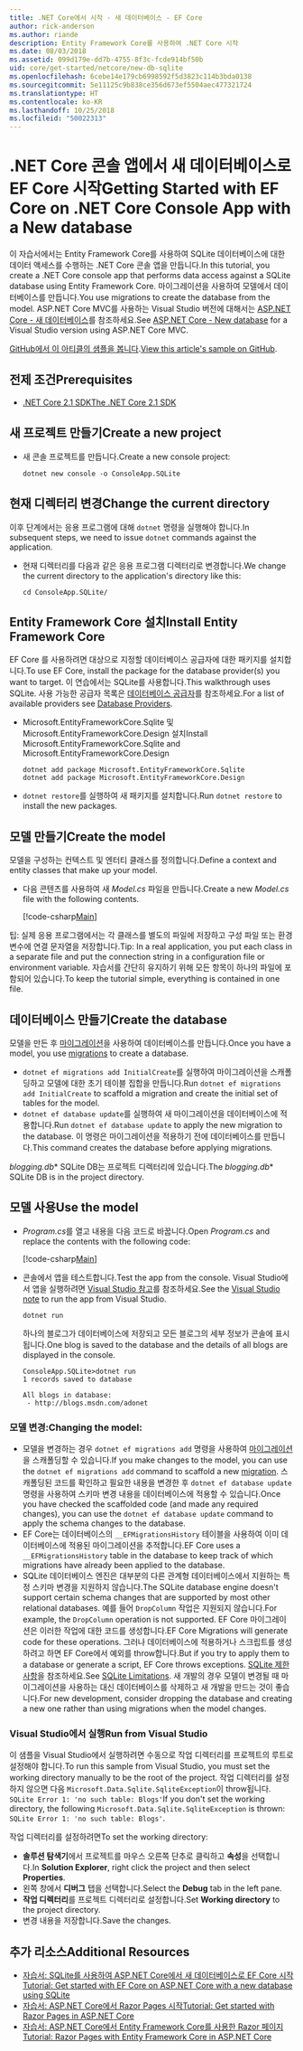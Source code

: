 ```yaml
---
title: .NET Core에서 시작 - 새 데이터베이스 - EF Core
author: rick-anderson
ms.author: riande
description: Entity Framework Core를 사용하여 .NET Core 시작
ms.date: 08/03/2018
ms.assetid: 099d179e-dd7b-4755-8f3c-fcde914bf50b
uid: core/get-started/netcore/new-db-sqlite
ms.openlocfilehash: 6cebe14e179cb6998592f5d3823c114b3bda0138
ms.sourcegitcommit: 5e11125c9b838ce356d673ef5504aec477321724
ms.translationtype: HT
ms.contentlocale: ko-KR
ms.lasthandoff: 10/25/2018
ms.locfileid: "50022313"
---
```

# <a name="getting-started-with-ef-core-on-net-core-console-app-with-a-new-database"></a><span data-ttu-id="7f1bb-103">.NET Core 콘솔 앱에서 새 데이터베이스로 EF Core 시작</span><span class="sxs-lookup"><span data-stu-id="7f1bb-103">Getting Started with EF Core on .NET Core Console App with a New database</span></span>

<span data-ttu-id="7f1bb-104">이 자습서에서는 Entity Framework Core를 사용하여 SQLite 데이터베이스에 대한 데이터 액세스를 수행하는 .NET Core 콘솔 앱을 만듭니다.</span><span class="sxs-lookup"><span data-stu-id="7f1bb-104">In this tutorial, you create a .NET Core console app that performs data access against a SQLite database using Entity Framework Core.</span></span> <span data-ttu-id="7f1bb-105">마이그레이션을 사용하여 모델에서 데이터베이스를 만듭니다.</span><span class="sxs-lookup"><span data-stu-id="7f1bb-105">You use migrations to create the database from the model.</span></span> <span data-ttu-id="7f1bb-106">ASP.NET Core MVC를 사용하는 Visual Studio 버전에 대해서는 [ASP.NET Core - 새 데이터베이스](xref:core/get-started/aspnetcore/new-db)를 참조하세요.</span><span class="sxs-lookup"><span data-stu-id="7f1bb-106">See [ASP.NET Core - New database](xref:core/get-started/aspnetcore/new-db) for a Visual Studio version using ASP.NET Core MVC.</span></span>

<span data-ttu-id="7f1bb-107">[GitHub에서 이 아티클의 샘플을 봅니다](https://github.com/aspnet/EntityFramework.Docs/tree/master/samples/core/GetStarted/NetCore/ConsoleApp.SQLite).</span><span class="sxs-lookup"><span data-stu-id="7f1bb-107">[View this article's sample on GitHub](https://github.com/aspnet/EntityFramework.Docs/tree/master/samples/core/GetStarted/NetCore/ConsoleApp.SQLite).</span></span>

## <a name="prerequisites"></a><span data-ttu-id="7f1bb-108">전제 조건</span><span class="sxs-lookup"><span data-stu-id="7f1bb-108">Prerequisites</span></span>

* [<span data-ttu-id="7f1bb-109">.NET Core 2.1 SDK</span><span class="sxs-lookup"><span data-stu-id="7f1bb-109">The .NET Core 2.1 SDK</span></span>](https://www.microsoft.com/net/core)

## <a name="create-a-new-project"></a><span data-ttu-id="7f1bb-110">새 프로젝트 만들기</span><span class="sxs-lookup"><span data-stu-id="7f1bb-110">Create a new project</span></span>

* <span data-ttu-id="7f1bb-111">새 콘솔 프로젝트를 만듭니다.</span><span class="sxs-lookup"><span data-stu-id="7f1bb-111">Create a new console project:</span></span>

  ``` Console
  dotnet new console -o ConsoleApp.SQLite
  ```
## <a name="change-the-current-directory"></a><span data-ttu-id="7f1bb-112">현재 디렉터리 변경</span><span class="sxs-lookup"><span data-stu-id="7f1bb-112">Change the current directory</span></span>

<span data-ttu-id="7f1bb-113">이후 단계에서는 응용 프로그램에 대해 `dotnet` 명령을 실행해야 합니다.</span><span class="sxs-lookup"><span data-stu-id="7f1bb-113">In subsequent steps, we need to issue `dotnet` commands against the application.</span></span>

* <span data-ttu-id="7f1bb-114">현재 디렉터리를 다음과 같은 응용 프로그램 디렉터리로 변경합니다.</span><span class="sxs-lookup"><span data-stu-id="7f1bb-114">We change the current directory to the application's directory like this:</span></span>

  ``` Console
  cd ConsoleApp.SQLite/
  ```
## <a name="install-entity-framework-core"></a><span data-ttu-id="7f1bb-115">Entity Framework Core 설치</span><span class="sxs-lookup"><span data-stu-id="7f1bb-115">Install Entity Framework Core</span></span>

<span data-ttu-id="7f1bb-116">EF Core 를 사용하려면 대상으로 지정할 데이터베이스 공급자에 대한 패키지를 설치합니다.</span><span class="sxs-lookup"><span data-stu-id="7f1bb-116">To use EF Core, install the package for the database provider(s) you want to target.</span></span> <span data-ttu-id="7f1bb-117">이 연습에서는 SQLite를 사용합니다.</span><span class="sxs-lookup"><span data-stu-id="7f1bb-117">This walkthrough uses SQLite.</span></span> <span data-ttu-id="7f1bb-118">사용 가능한 공급자 목록은 [데이터베이스 공급자](../../providers/index.md)를 참조하세요.</span><span class="sxs-lookup"><span data-stu-id="7f1bb-118">For a list of available providers see [Database Providers](../../providers/index.md).</span></span>

* <span data-ttu-id="7f1bb-119">Microsoft.EntityFrameworkCore.Sqlite 및 Microsoft.EntityFrameworkCore.Design 설치</span><span class="sxs-lookup"><span data-stu-id="7f1bb-119">Install Microsoft.EntityFrameworkCore.Sqlite and Microsoft.EntityFrameworkCore.Design</span></span>

  ```Console
  dotnet add package Microsoft.EntityFrameworkCore.Sqlite
  dotnet add package Microsoft.EntityFrameworkCore.Design
  ```

* <span data-ttu-id="7f1bb-120">`dotnet restore`를 실행하여 새 패키지를 설치합니다.</span><span class="sxs-lookup"><span data-stu-id="7f1bb-120">Run `dotnet restore` to install the new packages.</span></span>

## <a name="create-the-model"></a><span data-ttu-id="7f1bb-121">모델 만들기</span><span class="sxs-lookup"><span data-stu-id="7f1bb-121">Create the model</span></span>

<span data-ttu-id="7f1bb-122">모델을 구성하는 컨텍스트 및 엔터티 클래스를 정의합니다.</span><span class="sxs-lookup"><span data-stu-id="7f1bb-122">Define a context and entity classes that make up your model.</span></span>

* <span data-ttu-id="7f1bb-123">다음 콘텐츠를 사용하여 새 *Model.cs* 파일을 만듭니다.</span><span class="sxs-lookup"><span data-stu-id="7f1bb-123">Create a new *Model.cs* file with the following contents.</span></span>

  [!code-csharp[Main](../../../../samples/core/GetStarted/NetCore/ConsoleApp.SQLite/Model.cs)]

<span data-ttu-id="7f1bb-124">팁: 실제 응용 프로그램에서는 각 클래스를 별도의 파일에 저장하고 구성 파일 또는 환경 변수에 연결 문자열을 저장합니다.</span><span class="sxs-lookup"><span data-stu-id="7f1bb-124">Tip: In a real application, you put each class in a separate file and put the connection string in a configuration file or environment variable.</span></span> <span data-ttu-id="7f1bb-125">자습서를 간단히 유지하기 위해 모든 항목이 하나의 파일에 포함되어 있습니다.</span><span class="sxs-lookup"><span data-stu-id="7f1bb-125">To keep the tutorial simple, everything is contained in one file.</span></span>

## <a name="create-the-database"></a><span data-ttu-id="7f1bb-126">데이터베이스 만들기</span><span class="sxs-lookup"><span data-stu-id="7f1bb-126">Create the database</span></span>

<span data-ttu-id="7f1bb-127">모델을 만든 후 [마이그레이션](xref:core/managing-schemas/migrations/index)을 사용하여 데이터베이스를 만듭니다.</span><span class="sxs-lookup"><span data-stu-id="7f1bb-127">Once you have a model, you use [migrations](xref:core/managing-schemas/migrations/index) to create a database.</span></span>

* <span data-ttu-id="7f1bb-128">`dotnet ef migrations add InitialCreate`를 실행하여 마이그레이션을 스캐폴딩하고 모델에 대한 초기 테이블 집합을 만듭니다.</span><span class="sxs-lookup"><span data-stu-id="7f1bb-128">Run `dotnet ef migrations add InitialCreate` to scaffold a migration and create the initial set of tables for the model.</span></span>
* <span data-ttu-id="7f1bb-129">`dotnet ef database update`를 실행하여 새 마이그레이션을 데이터베이스에 적용합니다.</span><span class="sxs-lookup"><span data-stu-id="7f1bb-129">Run `dotnet ef database update` to apply the new migration to the database.</span></span> <span data-ttu-id="7f1bb-130">이 명령은 마이그레이션을 적용하기 전에 데이터베이스를 만듭니다.</span><span class="sxs-lookup"><span data-stu-id="7f1bb-130">This command creates the database before applying migrations.</span></span>

<span data-ttu-id="7f1bb-131">*blogging.db*\* SQLite DB는 프로젝트 디렉터리에 있습니다.</span><span class="sxs-lookup"><span data-stu-id="7f1bb-131">The *blogging.db*\* SQLite DB is in the project directory.</span></span>

## <a name="use-the-model"></a><span data-ttu-id="7f1bb-132">모델 사용</span><span class="sxs-lookup"><span data-stu-id="7f1bb-132">Use the model</span></span>

* <span data-ttu-id="7f1bb-133">*Program.cs*를 열고 내용을 다음 코드로 바꿉니다.</span><span class="sxs-lookup"><span data-stu-id="7f1bb-133">Open *Program.cs* and replace the contents with the following code:</span></span>

  [!code-csharp[Main](../../../../samples/core/GetStarted/NetCore/ConsoleApp.SQLite/Program.cs)]

* <span data-ttu-id="7f1bb-134">콘솔에서 앱을 테스트합니다.</span><span class="sxs-lookup"><span data-stu-id="7f1bb-134">Test the app from the console.</span></span> <span data-ttu-id="7f1bb-135">Visual Studio에서 앱을 실행하려면 [Visual Studio 참고](#vs)를 참조하세요.</span><span class="sxs-lookup"><span data-stu-id="7f1bb-135">See the [Visual Studio note](#vs) to run the app from Visual Studio.</span></span>

  `dotnet run`

  <span data-ttu-id="7f1bb-136">하나의 블로그가 데이터베이스에 저장되고 모든 블로그의 세부 정보가 콘솔에 표시됩니다.</span><span class="sxs-lookup"><span data-stu-id="7f1bb-136">One blog is saved to the database and the details of all blogs are displayed in the console.</span></span>

  ```Console
  ConsoleApp.SQLite>dotnet run
  1 records saved to database

  All blogs in database:
   - http://blogs.msdn.com/adonet
  ```

### <a name="changing-the-model"></a><span data-ttu-id="7f1bb-137">모델 변경:</span><span class="sxs-lookup"><span data-stu-id="7f1bb-137">Changing the model:</span></span>

- <span data-ttu-id="7f1bb-138">모델을 변경하는 경우 `dotnet ef migrations add` 명령을 사용하여 [마이그레이션](xref:core/managing-schemas/migrations/index)을 스캐폴딩할 수 있습니다.</span><span class="sxs-lookup"><span data-stu-id="7f1bb-138">If you make changes to the model, you can use the `dotnet ef migrations add` command to scaffold a new [migration](xref:core/managing-schemas/migrations/index).</span></span> <span data-ttu-id="7f1bb-139">스캐폴딩된 코드를 확인하고 필요한 내용을 변경한 후 `dotnet ef database update` 명령을 사용하여 스키마 변경 내용을 데이터베이스에 적용할 수 있습니다.</span><span class="sxs-lookup"><span data-stu-id="7f1bb-139">Once you have checked the scaffolded code (and made any required changes), you can use the `dotnet ef database update` command to apply the schema changes to the database.</span></span>
- <span data-ttu-id="7f1bb-140">EF Core는 데이터베이스의 `__EFMigrationsHistory` 테이블을 사용하여 이미 데이터베이스에 적용된 마이그레이션을 추적합니다.</span><span class="sxs-lookup"><span data-stu-id="7f1bb-140">EF Core uses a `__EFMigrationsHistory` table in the database to keep track of which migrations have already been applied to the database.</span></span>
- <span data-ttu-id="7f1bb-141">SQLite 데이터베이스 엔진은 대부분의 다른 관계형 데이터베이스에서 지원하는 특정 스키마 변경을 지원하지 않습니다.</span><span class="sxs-lookup"><span data-stu-id="7f1bb-141">The SQLite database engine doesn't support certain schema changes that are supported by most other relational databases.</span></span> <span data-ttu-id="7f1bb-142">예를 들어 `DropColumn` 작업은 지원되지 않습니다.</span><span class="sxs-lookup"><span data-stu-id="7f1bb-142">For example, the `DropColumn` operation is not supported.</span></span> <span data-ttu-id="7f1bb-143">EF Core 마이그레이션은 이러한 작업에 대한 코드를 생성합니다.</span><span class="sxs-lookup"><span data-stu-id="7f1bb-143">EF Core Migrations will generate code for these operations.</span></span> <span data-ttu-id="7f1bb-144">그러나 데이터베이스에 적용하거나 스크립트를 생성하려고 하면 EF Core에서 예외를 throw합니다.</span><span class="sxs-lookup"><span data-stu-id="7f1bb-144">But if you try to apply them to a database or generate a script, EF Core throws exceptions.</span></span> <span data-ttu-id="7f1bb-145">[SQLite 제한 사항](../../providers/sqlite/limitations.md)을 참조하세요.</span><span class="sxs-lookup"><span data-stu-id="7f1bb-145">See [SQLite Limitations](../../providers/sqlite/limitations.md).</span></span> <span data-ttu-id="7f1bb-146">새 개발의 경우 모델이 변경될 때 마이그레이션을 사용하는 대신 데이터베이스를 삭제하고 새 개발을 만드는 것이 좋습니다.</span><span class="sxs-lookup"><span data-stu-id="7f1bb-146">For new development, consider dropping the database and creating a new one rather than using migrations when the model changes.</span></span>

<a name="vs"></a>
### <a name="run-from-visual-studio"></a><span data-ttu-id="7f1bb-147">Visual Studio에서 실행</span><span class="sxs-lookup"><span data-stu-id="7f1bb-147">Run from Visual Studio</span></span>

<span data-ttu-id="7f1bb-148">이 샘플을 Visual Studio에서 실행하려면 수동으로 작업 디렉터리를 프로젝트의 루트로 설정해야 합니다.</span><span class="sxs-lookup"><span data-stu-id="7f1bb-148">To run this sample from Visual Studio, you must set the working directory manually to be the root of the project.</span></span> <span data-ttu-id="7f1bb-149">작업 디렉터리를 설정하지 않으면 다음 `Microsoft.Data.Sqlite.SqliteException`이 throw됩니다. `SQLite Error 1: 'no such table: Blogs'`</span><span class="sxs-lookup"><span data-stu-id="7f1bb-149">If  you don't set the working directory, the following `Microsoft.Data.Sqlite.SqliteException` is thrown: `SQLite Error 1: 'no such table: Blogs'`.</span></span>

<span data-ttu-id="7f1bb-150">작업 디렉터리를 설정하려면</span><span class="sxs-lookup"><span data-stu-id="7f1bb-150">To set the working directory:</span></span>

* <span data-ttu-id="7f1bb-151">**솔루션 탐색기**에서 프로젝트를 마우스 오른쪽 단추로 클릭하고 **속성**을 선택합니다.</span><span class="sxs-lookup"><span data-stu-id="7f1bb-151">In **Solution Explorer**, right click the project and then select **Properties**.</span></span>
* <span data-ttu-id="7f1bb-152">왼쪽 창에서 **디버그** 탭을 선택합니다.</span><span class="sxs-lookup"><span data-stu-id="7f1bb-152">Select the **Debug** tab in the left pane.</span></span>
* <span data-ttu-id="7f1bb-153">**작업 디렉터리**를 프로젝트 디렉터리로 설정합니다.</span><span class="sxs-lookup"><span data-stu-id="7f1bb-153">Set **Working directory** to the project directory.</span></span>
* <span data-ttu-id="7f1bb-154">변경 내용을 저장합니다.</span><span class="sxs-lookup"><span data-stu-id="7f1bb-154">Save the changes.</span></span>

## <a name="additional-resources"></a><span data-ttu-id="7f1bb-155">추가 리소스</span><span class="sxs-lookup"><span data-stu-id="7f1bb-155">Additional Resources</span></span>

* [<span data-ttu-id="7f1bb-156">자습서: SQLite를 사용하여 ASP.NET Core에서 새 데이터베이스로 EF Core 시작</span><span class="sxs-lookup"><span data-stu-id="7f1bb-156">Tutorial: Get started with EF Core on ASP.NET Core with a new database using SQLite</span></span>](xref:core/get-started/aspnetcore/new-db)
* [<span data-ttu-id="7f1bb-157">자습서: ASP.NET Core에서 Razor Pages 시작</span><span class="sxs-lookup"><span data-stu-id="7f1bb-157">Tutorial: Get started with Razor Pages in ASP.NET Core</span></span>](https://docs.microsoft.com/aspnet/core/tutorials/razor-pages/razor-pages-start)
* [<span data-ttu-id="7f1bb-158">자습서: ASP.NET Core에서 Entity Framework Core를 사용한 Razor 페이지</span><span class="sxs-lookup"><span data-stu-id="7f1bb-158">Tutorial: Razor Pages with Entity Framework Core in ASP.NET Core</span></span>](https://docs.microsoft.com/aspnet/core/data/ef-rp/intro)
